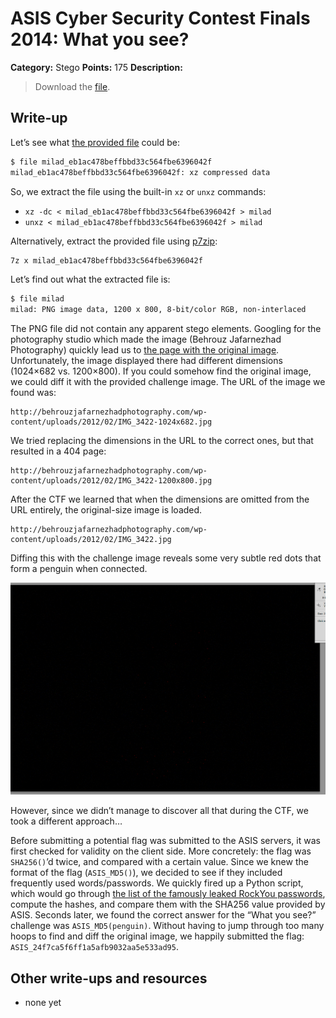 # ASIS Cyber Security Contest Finals 2014: What you see?

**Category:** Stego
**Points:** 175
**Description:**

> Download the [file](milad_eb1ac478beffbbd33c564fbe6396042f).

## Write-up

Let’s see what [the provided file](milad_eb1ac478beffbbd33c564fbe6396042f) could be:

```bash
$ file milad_eb1ac478beffbbd33c564fbe6396042f
milad_eb1ac478beffbbd33c564fbe6396042f: xz compressed data
```

So, we extract the file using the built-in `xz` or `unxz` commands:

* `xz -dc < milad_eb1ac478beffbbd33c564fbe6396042f > milad`
* `unxz < milad_eb1ac478beffbbd33c564fbe6396042f > milad`

Alternatively, extract the provided file using [p7zip](http://p7zip.sourceforge.net/):

```bash
7z x milad_eb1ac478beffbbd33c564fbe6396042f
```

Let’s find out what the extracted file is:

```bash
$ file milad
milad: PNG image data, 1200 x 800, 8-bit/color RGB, non-interlaced
```

The PNG file did not contain any apparent stego elements. Googling for the photography studio which made the image (Behrouz Jafarnezhad Photography) quickly lead us to [the page with the original image](http://behrouzjafarnezhadphotography.com/2012/02/17/tehran-so-close-so-far/). Unfortunately, the image displayed there had different dimensions (1024×682 vs. 1200×800). If you could somehow find the original image, we could diff it with the provided challenge image. The URL of the image we found was:

```
http://behrouzjafarnezhadphotography.com/wp-content/uploads/2012/02/IMG_3422-1024x682.jpg
```

We tried replacing the dimensions in the URL to the correct ones, but that resulted in a 404 page:

```
http://behrouzjafarnezhadphotography.com/wp-content/uploads/2012/02/IMG_3422-1200x800.jpg
```

After the CTF we learned that when the dimensions are omitted from the URL entirely, the original-size image is loaded.

```
http://behrouzjafarnezhadphotography.com/wp-content/uploads/2012/02/IMG_3422.jpg
```

Diffing this with the challenge image reveals some very subtle red dots that form a penguin when connected.

![](diff.png)

However, since we didn’t manage to discover all that during the CTF, we took a different approach…

Before submitting a potential flag was submitted to the ASIS servers, it was first checked for validity on the client side. More concretely: the flag was `SHA256()`’d twice, and compared with a certain value. Since we knew the format of the flag (`ASIS_MD5()`), we decided to see if they included frequently used words/passwords. We quickly fired up a Python script, which would go through [the list of the famously leaked RockYou passwords](https://wiki.skullsecurity.org/index.php?title=Passwords), compute the hashes, and compare them with the SHA256 value provided by ASIS. Seconds later, we found the correct answer for the “What you see?” challenge was `ASIS_MD5(penguin)`. Without having to jump through too many hoops to find and diff the original image, we happily submitted the flag: `ASIS_24f7ca5f6ff1a5afb9032aa5e533ad95`.

## Other write-ups and resources

* none yet
